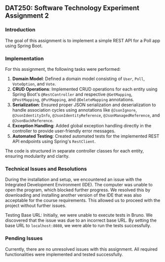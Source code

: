 ## DAT250: Software Technology Experiment Assignment 2

### Introduction

The goal of this assignment is to implement a simple REST API for a Poll app using Spring Boot.

### Implementation

For this assignment, the following tasks were performed:

1. **Domain Model**: Defined a domain model consisting of `User`, `Poll`, `VoteOption`, and `Vote`.
2. **CRUD Operations**: Implemented CRUD operations for each entity using Spring Boot's `@RestController` and respective `@GetMapping`, `@PostMapping`, `@PutMapping`, and `@DeleteMapping` annotations.
3. **Serialization**: Ensured proper JSON serialization and deserialization to handle association cycles using annotations like `@JsonIgnore`, `@JsonIdentityInfo`, `@JsonIdentityReference`, `@JsonManagedReference`, and `@JsonBackReference`.
4. **Exception Handling**: Added global exception handling directly in the controller to provide user-friendly error messages.
5. **Automated Testing**: Created automated tests for the implemented REST API endpoints using Spring's `RestClient`.

The code is structured in separate controller classes for each entity, ensuring modularity and clarity.

### Technical Issues and Resolutions

During the installation and setup, we encountered an issue with the Integrated Development Environment (IDE). The computer was unable to open the program, which blocked further progress. We resolved this by downloading and installing another version of the IDE that was also acceptable for the course requirements. This allowed us to proceed with the project without further issues.

Testing Base URL: Initially, we were unable to execute tests in Bruno. We discovered that the issue was due to an incorrect base URL. By setting the base URL to `localhost:8080`, we were able to run the tests successfully.


### Pending Issues

Currently, there are no unresolved issues with this assignment. All required functionalities were implemented and tested successfully.
